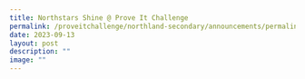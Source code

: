 ```yaml
---
title: Northstars Shine @ Prove It Challenge
permalink: /proveitchallenge/northland-secondary/announcements/permalink/
date: 2023-09-13
layout: post
description: ""
image: ""
---
```

